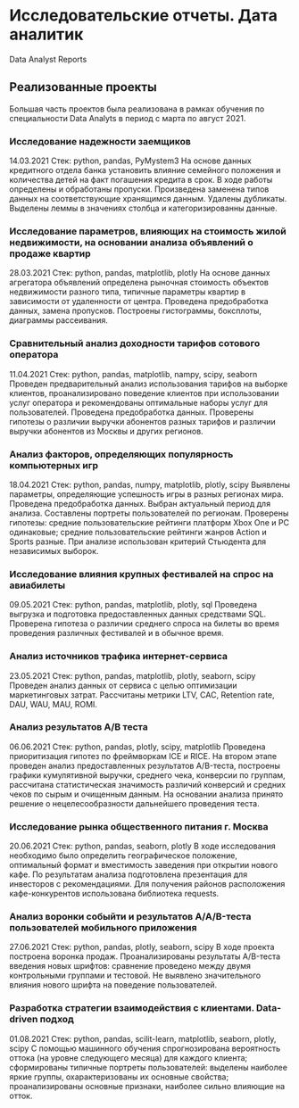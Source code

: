 # Исследовательские отчеты. Дата аналитик 
Data Analyst Reports

## Реализованные проекты

Большая часть проектов была реализована в рамках обучения по специальности Data Analyts в период с марта по август 2021.

### Исследование надежности заемщиков

14.03.2021
Стек: python, pandas, PyMystem3
На основе данных кредитного отдела банка установить влияние семейного положения и количества детей на факт погашения кредита в срок. В ходе работы определены и обработаны пропуски. Произведена заменена типов данных на соответствующие хранящимся данным. Удалены дубликаты. Выделены леммы в значениях столбца и категоризированны данные.

### Исследование параметров, влияющих на стоимость жилой недвижимости, на основании анализа объявлений о продаже квартир

28.03.2021
Стек: python, pandas, matplotlib, plotly
На основе данных агрегатора объявлений определена рыночная стоимость объектов недвижимости разного типа, типичные параметры квартир в зависимости от удаленности от центра. Проведена предобработка данных, замена пропусков. Построены гистограммы, боксплоты, диаграммы рассеивания.

### Сравнительный анализ доходности тарифов сотового оператора

11.04.2021
Стек: python, pandas, matplotlib, nampy, scipy, seaborn
Проведен предварительный анализ использования тарифов на выборке клиентов, проанализировано поведение клиентов при использовании услуг оператора и рекомендованы оптимальные наборы услуг для пользователей. Проведена предобработка данных. Проверены гипотезы о различии выручки абонентов разных тарифов и различии выручки абонентов из Москвы и других регионов.

### Анализ факторов, определяющих популярность компьютерных игр

18.04.2021
Стек: python, pandas, numpy, matplotlib, plotly, scipy
Выявлены параметры, определяющие успешность игры в разных регионах мира. Проведена предобработка данных. Выбран актуальный период для анализа. Составлены портреты пользователей по регионам. Проверены гипотезы: средние пользовательские рейтинги платформ Xbox One и PC одинаковые; средние пользовательские рейтинги жанров Action и Sports разные. При анализе использован критерий Стьюдента для независимых выборок.

### Исследование влияния крупных фестивалей на спрос на авиабилеты

09.05.2021
Стек: python, pandas, matplotlib, plotly, sql
Проведена выгрузка и подготовка предоставленных данных средствами SQL. Проверена гипотеза о различии среднего спроса на билеты во время проведения различных фестивалей и в обычное время.

### Анализ источников трафика интернет-сервиса

23.05.2021
Стек: python, pandas, matplotlib, plotly, seaborn, scipy
Проведен анализ данных от сервиса с целью оптимизации маркетинговых затрат. Рассчитаны метрики LTV, CAC, Retention rate, DAU, WAU, MAU, ROMI.

### Анализ результатов A/B теста

06.06.2021
Стек: python, pandas, plotly, scipy, matplotlib
Проведена приоритизация гипотез по фреймворкам ICE и RICE. На втором этапе проведен анализ предоставленных результатов A/B-теста, построены графики кумулятивной выручки, среднего чека, конверсии по группам, рассчитана статистическая значимость различий конверсий и средних чеков по сырым и очищенным данным. На основании анализа принято решение о нецелесообразности дальнейшего проведения теста.

### Исследование рынка общественного питания г. Москва

20.06.2021
Стек: python, pandas, seaborn, plotly
В ходе исследования необходимо было определить географическое положение, оптимальный формат и вместимость заведения при открытии нового кафе. По результатам анализа подготовлена презентация для инвесторов с рекомендациями. Для получения районов расположения кафе-конкурентов использована библиотека requests.

### Анализ воронки собыйти и результатов A/A/B-теста пользователей мобильного приложения

27.06.2021
Стек: python, pandas, plotly, seaborn, scipy
В ходе проекта построена воронка продаж. Проанализированы результаты A/B-теста введения новых шрифтов: сравнение проведено между двумя контрольными группами и тестовой. Не выявлено значительного влияния нового шрифта на поведение пользователей.

### Разработка стратегии взаимодействия с клиентами. Data-driven подход

01.08.2021
Стек: python, pandas, scilit-learn, matplotlib, seaborn, plotly, scipy
С помощью машинного обучения спрогнозирована вероятность оттока (на уровне следующего месяца) для каждого клиента; сформированы типичные портреты пользователей: выделены наиболее яркие группы, охарактеризованы их основные свойства; проанализированы основные признаки, наиболее сильно влияющие
на отток.